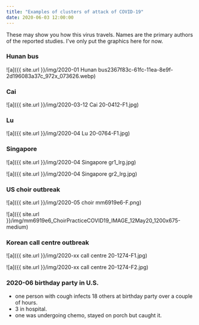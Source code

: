 ```yaml
---
title: "Examples of clusters of attack of COVID-19"
date: 2020-06-03 12:00:00
---
```


These may show you how this virus travels. Names are the primary authors of the reported studies. I've only put the graphics here for now.


### Hunan bus

![a]({{ site.url }}/img/2020-01 Hunan bus2367f83c-61fc-11ea-8e9f-2d196083a37c_972x_073626.webp)


### Cai

![a]({{ site.url }}/img/2020-03-12 Cai 20-0412-F1.jpg)


### Lu

![a]({{ site.url }}/img/2020-04 Lu 20-0764-F1.jpg)


### Singapore  

![a]({{ site.url }}/img/2020-04 Singapore gr1_lrg.jpg)

![a]({{ site.url }}/img/2020-04 Singapore gr2_lrg.jpg)


### US choir outbreak

![a]({{ site.url }}/img/2020-05 choir mm6919e6-F.png)

![a]({{ site.url }}/img/mm6919e6_ChoirPracticeCOVID19_IMAGE_12May20_1200x675-medium)


### Korean call centre outbreak

![a]({{ site.url }}/img/2020-xx call centre 20-1274-F1.jpg)

![a]({{ site.url }}/img/2020-xx call centre 20-1274-F2.jpg)

### 2020-06 birthday party in U.S.

- one person with cough infects 18 others at birthday party over a couple of hours.
- 3 in hospital.
- one was undergoing chemo, stayed on porch but caught it.
